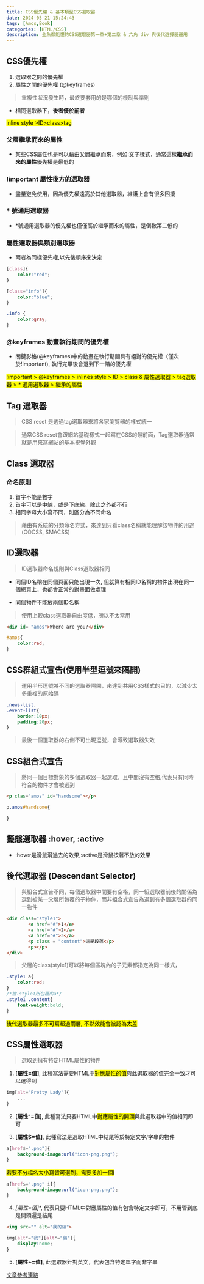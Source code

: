 ```yaml
---
title: CSS優先權 & 基本類型CSS選取器
date: 2024-05-21 15:24:43
tags: [Amos,Book]
categories: [HTML/CSS]
description: 金魚都能懂的CSS選取器第一章+第二章 & 六角 div 與後代選擇器運用
---
```

## CSS優先權

1. 選取器之間的優先權
2. 屬性之間的優先權 (@keyframes)

>重複性狀況發生時，最終要套用的是哪個的機制與準則

* 相同選取器下，**後者優於前者**

<mark>inline style >ID>class>tag</mark>

### 父層繼承而來的屬性
* 某些CSS屬性也是可以藉由父層繼承而來，例如:文字樣式，通常這樣**繼承而來的屬性**優先權是最低的

### !important 屬性後方的選取器
* 盡量避免使用，因為優先權遠高於其他選取器，維護上會有很多困擾

### * 號通用選取器
* *號通用選取器的優先權也僅僅高於繼承而來的屬性，是倒數第二低的

### 屬性選取器與類別選取器
* 兩者為同樣優先權,以先後順序來決定
```css
[class]{
    color:"red";
}

[class="info"]{
    color:"blue";
}

.info {
    color:gray;
}
```

### @keyframes 動畫執行期間的優先權

* 關鍵影格(@keyframes)中的動畫在執行期間具有絕對的優先權（僅次於!important), 執行完畢後會退到下一階的優先權

<mark>!important > @keyframes > inlines style > ID > class & 屬性選取器 > tag選取器 > * 通用選取器 > 繼承的屬性</mark>

## Tag 選取器
>CSS reset 是透過tag選取器來將各家瀏覽器的樣式統一

>通常CSS reset會跟網站基礎樣式一起寫在CSS的最前面，Tag選取器通常就是用來寫網站的基本視覺外觀
## Class 選取器
### 命名原則
1. 首字不能是數字
2. 首字可以是中線，或是下底線，除此之外都不行
3. 相同字母大小寫不同，則區分為不同命名

>藉由有系統的分類命名方式，來達到只看class名稱就能理解該物件的用途
>(OOCSS, SMACSS)

## ID選取器
>ID選取器命名規則與Class選取器相同

* 同個ID名稱在同個頁面只能出現一次, 但就算有相同ID名稱的物件出現在同一個網頁上，也都會正常的對畫面做處理

* 同個物件不能放兩個ID名稱

>使用上較class選取器自由度低，所以不太常用

```html
<div id= "amos">Where are you?</div>
```
```css
#amos{
    color:red;
}
```
## CSS群組式宣告(使用半型逗號來隔開)
>運用半形逗號將不同的選取器隔開，來達到共用CSS樣式的目的，以減少太多重複的原始碼

```css
.news-list,
.event-list{
    border:10px;
    padding:20px;
}
```
>最後一個選取器的右側不可出現逗號，會導致選取器失效

## CSS組合式宣告

>將同一個目標對象的多個選取器一起選取，且中間沒有空格,代表只有同時符合的物件才會被選到
```html
<p clas="amos" id="handsome"></p>
```
```css
p.amos#handsome{

}
```

## 擬態選取器 :hover, :active
* :hover是滑鼠滑過去的效果,:active是滑鼠按著不放的效果

## 後代選取器 (Descendant Selector)

>與組合式宣告不同，每個選取器中間要有空格，同一組選取器前後的關係為選到被某一父層所包覆的子物件，而非組合式宣告為選到有多個選取器的同一物件
```html
<div class="style1">
        <a href="#">1</a>
        <a href="#">2</a>
        <a href="#">3</a>
        <p class = "content">這是段落</p>
        <p></p>
</div>
```
>父層的class(style1)可以將每個區塊內的子元素都指定為同一樣式，

```css
.style1 a{
    color:red;
}
/*被.style1所包覆的a*/
.style1 .content{
    font-weight:bold;
}

```
<mark>後代選取器最多不可寫超過兩層, 不然效能會被認為太差</mark>

## CSS屬性選取器
>選取到擁有特定HTML屬性的物件

1. **[屬性=值]**, 此種寫法需要HTML中<mark>對應屬性的值</mark>與此選取器的值完全一致才可以選得到
```css
img[alt="Pretty Lady"]{
    ...
}
``` 
2. **[屬性^=值]**, 此種寫法只要HTML中<mark>對應屬性的開頭</mark>與此選取器中的值相同即可

3. **[屬性$=值]**, 此種寫法是選取HTML中結尾等於特定文字/字串的物件
```css
a[href$=".png"]{
    background-image:url("icon-png.png");
}
```
<mark>若要不分檔名大小寫皆可選到，需要多加一個i</mark>

```css
a[href$=".png" i]{
    background-image:url("icon-png.png");
}
```
4. **[屬性*=值]**, 代表只要HTML中對應屬性的值有包含特定文字即可，不用管到底是開頭還是結尾

```html
<img src="" alt="我的貓">
```
```css
img[alt*="我"][alt*="貓"]{
    display:none;
}
```
5. **[屬性~=值]**, 此選取器針對英文，代表包含特定單字而非字串

[文章參考連結](https://www.thisweb.dev/post/css-specificity)